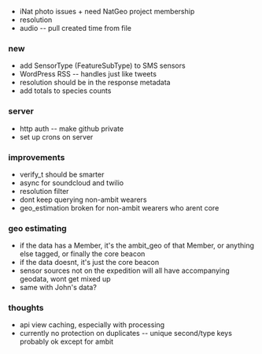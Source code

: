 

- iNat photo issues + need NatGeo project membership
- resolution
- audio -- pull created time from file

### new
- add SensorType (FeatureSubType) to SMS sensors
- WordPress RSS -- handles just like tweets
- resolution should be in the response metadata
- add totals to species counts

### server
- http auth -- make github private
- set up crons on server

### improvements
- verify_t should be smarter
- async for soundcloud and twilio
- resolution filter
- dont keep querying non-ambit wearers
- geo_estimation broken for non-ambit wearers who arent core


### geo estimating
- if the data has a Member, it's the ambit_geo of that Member, or anything else tagged, or finally the core beacon
- if the data doesnt, it's just the core beacon
- sensor sources not on the expedition will all have accompanying geodata, wont get mixed up
- same with John's data?


### thoughts
- api view caching, especially with processing
- currently no protection on duplicates -- unique second/type keys probably ok except for ambit

